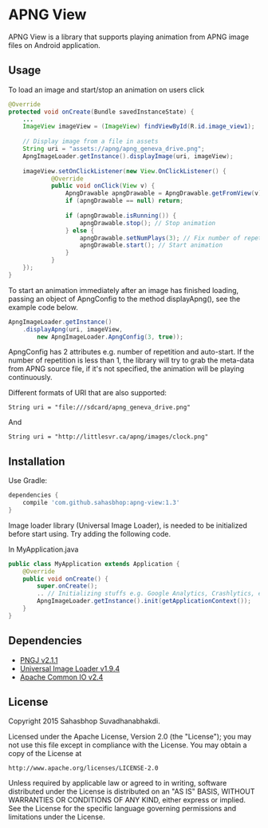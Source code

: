 APNG View
=====
APNG View is a library that supports playing animation from APNG image files on Android application.

Usage
-----
To load an image and start/stop an animation on users click
```java
@Override
protected void onCreate(Bundle savedInstanceState) {
	...
    ImageView imageView = (ImageView) findViewById(R.id.image_view1);
    
    // Display image from a file in assets
    String uri = "assets://apng/apng_geneva_drive.png";
    ApngImageLoader.getInstance().displayImage(uri, imageView);
    
    imageView.setOnClickListener(new View.OnClickListener() {
            @Override
            public void onClick(View v) {
                ApngDrawable apngDrawable = ApngDrawable.getFromView(v);
                if (apngDrawable == null) return;
                
                if (apngDrawable.isRunning()) {
                    apngDrawable.stop(); // Stop animation
                } else {
                    apngDrawable.setNumPlays(3); // Fix number of repetition
                    apngDrawable.start(); // Start animation
                }
            }
    });
}
```
To start an animation immediately after an image has finished loading, passing an object of ApngConfig to the method displayApng(), see the example code below.
```java
ApngImageLoader.getInstance()
	.displayApng(uri, imageView, 
        new ApngImageLoader.ApngConfig(3, true));
```
ApngConfig has 2 attributes e.g. number of repetition and auto-start. If the number of repetition is less than 1, the library will try to grab the meta-data from APNG source file, if it's not specified, the animation will be playing continuously.

Different formats of URI that are also supported:
```
String uri = "file:///sdcard/apng_geneva_drive.png"
```
And
```
String uri = "http://littlesvr.ca/apng/images/clock.png"
```

Installation
-----
Use Gradle:
```gradle
dependencies {
    compile 'com.github.sahasbhop:apng-view:1.3'
}
```
Image loader library (Universal Image Loader), is needed to be initialized before start using. Try adding the following code.

In MyApplication.java
```java
public class MyApplication extends Application {
    @Override
    public void onCreate() {
        super.onCreate();
        .. // Initializing stuffs e.g. Google Analytics, Crashlytics, etc.
        ApngImageLoader.getInstance().init(getApplicationContext());
    }
}
```
Dependencies
-----
* [PNGJ v2.1.1](https://github.com/leonbloy/pngj/)
* [Universal Image Loader v1.9.4](https://github.com/nostra13/Android-Universal-Image-Loader)
* [Apache Common IO v2.4](https://commons.apache.org/proper/commons-io/)

License
-----
Copyright 2015 Sahasbhop Suvadhanabhakdi.

Licensed under the Apache License, Version 2.0 (the "License");
you may not use this file except in compliance with the License.
You may obtain a copy of the License at

    http://www.apache.org/licenses/LICENSE-2.0

Unless required by applicable law or agreed to in writing, software
distributed under the License is distributed on an "AS IS" BASIS,
WITHOUT WARRANTIES OR CONDITIONS OF ANY KIND, either express or implied.
See the License for the specific language governing permissions and
limitations under the License.